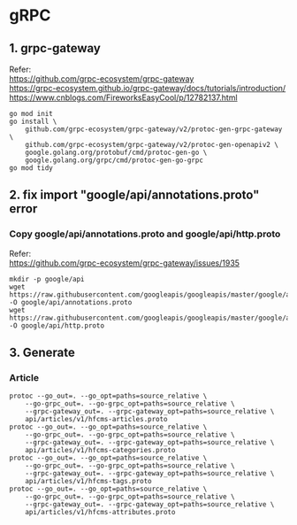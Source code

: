 # gRPC

## 1. grpc-gateway
Refer:  
https://github.com/grpc-ecosystem/grpc-gateway  
https://grpc-ecosystem.github.io/grpc-gateway/docs/tutorials/introduction/  
https://www.cnblogs.com/FireworksEasyCool/p/12782137.html  

```
go mod init
go install \
    github.com/grpc-ecosystem/grpc-gateway/v2/protoc-gen-grpc-gateway \
    github.com/grpc-ecosystem/grpc-gateway/v2/protoc-gen-openapiv2 \
    google.golang.org/protobuf/cmd/protoc-gen-go \
    google.golang.org/grpc/cmd/protoc-gen-go-grpc
go mod tidy
```

## 2. fix import "google/api/annotations.proto"  error
### Copy google/api/annotations.proto and google/api/http.proto
Refer:  
https://github.com/grpc-ecosystem/grpc-gateway/issues/1935  
```
mkdir -p google/api
wget https://raw.githubusercontent.com/googleapis/googleapis/master/google/api/annotations.proto -O google/api/annotations.proto
wget https://raw.githubusercontent.com/googleapis/googleapis/master/google/api/http.proto -O google/api/http.proto
```

## 3. Generate
### Article
```
protoc --go_out=. --go_opt=paths=source_relative \
    --go-grpc_out=. --go-grpc_opt=paths=source_relative \
    --grpc-gateway_out=. --grpc-gateway_opt=paths=source_relative \
    api/articles/v1/hfcms-articles.proto
protoc --go_out=. --go_opt=paths=source_relative \
    --go-grpc_out=. --go-grpc_opt=paths=source_relative \
    --grpc-gateway_out=. --grpc-gateway_opt=paths=source_relative \
    api/articles/v1/hfcms-categories.proto
protoc --go_out=. --go_opt=paths=source_relative \
    --go-grpc_out=. --go-grpc_opt=paths=source_relative \
    --grpc-gateway_out=. --grpc-gateway_opt=paths=source_relative \
    api/articles/v1/hfcms-tags.proto
protoc --go_out=. --go_opt=paths=source_relative \
    --go-grpc_out=. --go-grpc_opt=paths=source_relative \
    --grpc-gateway_out=. --grpc-gateway_opt=paths=source_relative \
    api/articles/v1/hfcms-attributes.proto
```
